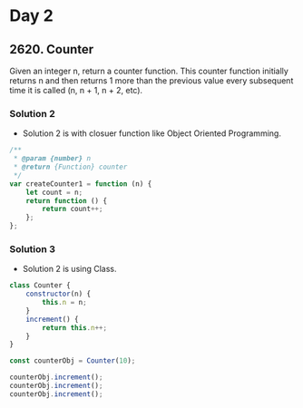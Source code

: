 # Day 2

## 2620. Counter

Given an integer n, return a counter function. This counter function initially returns n and then returns 1 more than the previous value every subsequent time it is called (n, n + 1, n + 2, etc).

### Solution 2

- Solution 2 is with closuer function like Object Oriented Programming.

```js
/**
 * @param {number} n
 * @return {Function} counter
 */
var createCounter1 = function (n) {
	let count = n;
	return function () {
		return count++;
	};
};
```

### Solution 3

- Solution 2 is using Class.

```js
class Counter {
	constructor(n) {
		this.n = n;
	}
	increment() {
		return this.n++;
	}
}

const counterObj = Counter(10);

counterObj.increment();
counterObj.increment();
counterObj.increment();
```
